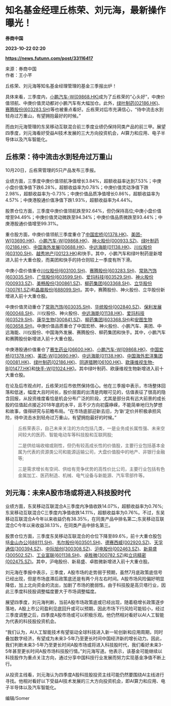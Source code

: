 # 知名基金经理丘栋荣、刘元海，最新操作曝光！
**券商中国**

**2023-10-22 02:20**

**https://news.futunn.com/post/33116417**

来源：券商中国  
作者：王小芊

丘栋荣、刘元海等知名基金经理管理的基金三季报出炉！

具体来看，三季度内，[小鹏汽车-W(09868.HK)](https://www.futunn.com/quote/stock?m=hk&code=09868)成为了丘栋荣的“心头好”，中庚价值领航、中庚价值灵动都对小鹏汽车有大幅加仓。此外，[绿叶制药(02186.HK)](https://www.futunn.com/quote/stock?m=hk&code=02186)、[赛腾股份(603283.SH)](https://www.futunn.com/quote/stock?m=sh&code=603283)等也被重点看好。丘栋荣对后市充满信心，“待中流击水到轻舟过万重山，有望拥抱最好的时候。”

而由刘元海管理的东吴移动互联混合前三季度业绩仍保持同类产品的前三甲。展望四季度，刘元海看好受益AI技术发展的三大方向投资机会，AI算力和应用、电子半导体以及汽车智能化。

丘栋荣：待中流击水到轻舟过万重山
----------------

10月20日，丘栋荣管理的5只产品发布三季报。

业绩方面，三季度中庚价值领航净值增长3.84%，超额收益率达到7.53%；中庚小盘价值净值下跌6.28%，超额收益率为0.78%；中庚价值灵动净值下跌2.98%，超额收益率为-0.73%；中庚价值品质净值增长0.86%，超额收益率为4.57%；中庚港股通价值净值下跌1.93%，超额收益率为4.44%。

股票仓位方面，三季度中庚价值领航跌至92.64%，但仍保持高位;中庚小盘价值增至94.49%；中庚价值灵动微跌至94.34%；中庚价值品质微跌至93.44%；中庚港股通价值增至99.31%。

重仓股方面，中庚价值领航三季度重仓了[中国宏桥(01378.HK)](https://www.futunn.com/quote/stock?m=hk&code=01378)、[美团-W(03690.HK)](https://www.futunn.com/quote/stock?m=hk&code=03690)、[小鹏汽车-W(09868.HK)](https://www.futunn.com/quote/stock?m=hk&code=09868)、[神火股份(000933.SZ)](https://www.futunn.com/quote/stock?m=sz&code=000933)、[绿叶制药(02186.HK)](https://www.futunn.com/quote/stock?m=hk&code=02186)、[中国海外发展(00688.HK)](https://www.futunn.com/quote/stock?m=hk&code=00688)、[中远海能(01138.HK)](https://www.futunn.com/quote/stock?m=hk&code=01138)、[川仪股份(603100.SH)](https://www.futunn.com/quote/stock?m=sh&code=603100)、[越秀地产(00123.HK)](https://www.futunn.com/quote/stock?m=hk&code=00123)和快手。其中，小鹏汽车和绿叶制药是新增进入前十大重仓股，而美团和快手的持仓则较上一季度有所下滑。

中庚小盘价值重仓[川仪股份(603100.SH)](https://www.futunn.com/quote/stock?m=sh&code=603100)、[赛腾股份(603283.SH)](https://www.futunn.com/quote/stock?m=sh&code=603283)、[常熟汽饰(603035.SH)](https://www.futunn.com/quote/stock?m=sh&code=603035)、[广信股份(603599.SH)](https://www.futunn.com/quote/stock?m=sh&code=603599)、[爱玛科技(603529.SH)](https://www.futunn.com/quote/stock?m=sh&code=603529)、[神火股份(000933.SZ)](https://www.futunn.com/quote/stock?m=sz&code=000933)、[美畅股份(300861.SZ)](https://www.futunn.com/quote/stock?m=sz&code=300861)、[柳药集团(603368.SH)](https://www.futunn.com/quote/stock?m=sh&code=603368)、[立华股份(300761.SZ)](https://www.futunn.com/quote/stock?m=sz&code=300761)和[晶晨股份(688099.SH)](https://www.futunn.com/quote/stock?m=sh&code=688099)。其中，赛腾股份、神火股份、立华股份新增进入前十大重仓股。

中庚价值灵动重仓了[常熟汽饰(603035.SH)](https://www.futunn.com/quote/stock?m=sh&code=603035)、[华统股份(002840.SZ)](https://www.futunn.com/quote/stock?m=sz&code=002840)、[保利发展(600048.SH)](https://www.futunn.com/quote/stock?m=sh&code=600048)、川仪股份、神火股份、[中远海能(01138.HK)](https://www.futunn.com/quote/stock?m=hk&code=01138)、[爱玛科技(603529.SH)](https://www.futunn.com/quote/stock?m=sh&code=603529)、[康华生物(300841.SZ)](https://www.futunn.com/quote/stock?m=sz&code=300841)、[柳药集团(603368.SH)](https://www.futunn.com/quote/stock?m=sh&code=603368)和[安图生物(603658.SH)](https://www.futunn.com/quote/stock?m=sh&code=603658)。中庚价值品质重仓了中国宏桥、神火股份、小鹏汽车、美团、中远海能、川仪股份、中国海外发展、赛腾股份、柳药集团和快手。其中，小鹏汽车和赛腾股份新增进入前十大重仓股。

中庚港股通价值重仓了[赛生药业(06600.HK)](https://www.futunn.com/quote/stock?m=hk&code=06600)、[小鹏汽车-W(09868.HK)](https://www.futunn.com/quote/stock?m=hk&code=09868)、[中国宏桥(01378.HK)](https://www.futunn.com/quote/stock?m=hk&code=01378)、[美团-W(03690.HK)](https://www.futunn.com/quote/stock?m=hk&code=03690)、[中远海能(01138.HK)](https://www.futunn.com/quote/stock?m=hk&code=01138)、[中国海外宏洋集团(00081.HK)](https://www.futunn.com/quote/stock?m=hk&code=00081)、[绿叶制药(02186.HK)](https://www.futunn.com/quote/stock?m=hk&code=02186)、[同道猎聘(06100.HK)](https://www.futunn.com/quote/stock?m=hk&code=06100)、[欧康维视生物-B(01477.HK)](https://www.futunn.com/quote/stock?m=hk&code=01477)和[快手-W(01024.HK)](https://www.futunn.com/quote/stock?m=hk&code=01024)。其中绿叶制药、欧康维视生物新增进入前十大重仓股。

在论及后市观点时，丘栋荣对后市依然保持信心。他在三季报中表示，市场整体回落和低迷，幅度大且时间长，股价层面的出清是肉眼可见的，估值表征了很高的隐含回报，从投资维度看恰是机会分布广泛的阶段，尤其是部分具有远大前景的成长股的估值起点接近2018年底的水平，且不少方向初露峥嵘，不能简单地归为梦想和故事，值得研究与前瞻布局。“在市场底部迎新去旧，为‘新’定价并积极承担风险，待中流击水到轻舟过万重山，有望拥抱最好的时候。”

> 丘栋荣表示，自己未来关注的方向包括几类，一是业务成长属性强、未来空间较大的医药、智能电动车等科技股和互联网股;
> 
> 二是供给端收缩或刚性，但仍有较高成长性的价值股，主要行业包括基本金属为代表的资源类公司和能源运输公司，大盘价值股中的地产、非银行金融等;
> 
> 三是需求增长有空间、供给有竞争优势的高性价比公司，主要行业包括有色金属加工、医药制造、机械、电气设备与新能源、汽车零部件等。

刘元海：未来A股市场或将进入科技股时代
-------------------

业绩方面，东吴移动互联混合A三季度内净值收跌14.07%，超额收益率为0.76%;东吴移动互联混合C三季度内净值收跌14.11%，超额收益率为0.76%。不过，东吴移动互联混合A今年以来收益仍有38.35%，在同类产品中排名第二;东吴移动互联混合C今年以来收益38.13%，在同类产品中排名第三。

股票仓位方面，三季度东吴移动互联混合的仓位下降至89.6%，前十大重仓股包括[金山办公(688111.SH)](https://www.futunn.com/quote/stock?m=sh&code=688111)、[韦尔股份(603501.SH)](https://www.futunn.com/quote/stock?m=sh&code=603501)、[德赛西威(002920.SZ)](https://www.futunn.com/quote/stock?m=sz&code=002920)、[天孚通信(300394.SZ)](https://www.futunn.com/quote/stock?m=sz&code=300394)、[中际旭创(300308.SZ)](https://www.futunn.com/quote/stock?m=sz&code=300308)、[沪电股份(002463.SZ)](https://www.futunn.com/quote/stock?m=sz&code=002463)、[新易盛(300502.SZ)](https://www.futunn.com/quote/stock?m=sz&code=300502)、[工业富联(601138.SH)](https://www.futunn.com/quote/stock?m=sh&code=601138)、[卓胜微(300782.SZ)](https://www.futunn.com/quote/stock?m=sz&code=300782)和[立讯精密(002475.SZ)](https://www.futunn.com/quote/stock?m=sz&code=002475)。其中，沪电股份、新易盛、卓胜微新增进入前十大重仓股。

刘元海在季报中表示，三季度，A股市场的走势弱于预期，虽然7月底政策底信号已经出现，但是市场底滞后政策底还是有两个月左右时间。A股市场风险偏好明显降低，加上北向资金的流出，加剧了市场的脆弱性。由于科技股是高贝塔行业，因此三季度科技股调整幅度要大于市场调整幅度。

展望四季度，刘元海判断，当前A股市场政策底或已经出现，随着稳增长政策逐步落地，A股上市公司盈利见底回升或可以预期，因此市场下行风险可能较小，经过三季度调整之后，四季度A股市场或可以积极乐观。他仍然相对看好以AI人工智能为代表的科技股投资机会。

“我们认为，AI人工智能技术有望驱动全球科技进入新一轮创新和应用周期，同时叠加数字经济，有望成为未来3-5年乃至更长时间中国经济新的增长动力。因此，我们判断未来3-5年乃至更长时间A股市场或将进入科技股时代，我们看好未来3-5年甚至更长时间A股市场科技股行情。”刘元海写道。他表示，该基金可能继续以科技股作为重点关注方向，通过分享中国科技行业发展而努力实现基金净值不断上行。

从投资主线看，刘元海认为四季度A股科技股投资主线可能仍然要围绕AI主线进行寻找。他相对看好以下受益AI技术发展的三大方向投资机会，即AI算力和应用、电子半导体以及汽车智能化。

编辑/Somer